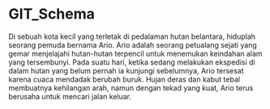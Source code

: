 # GIT_Schema
Di sebuah kota kecil yang terletak di pedalaman hutan belantara, hiduplah seorang pemuda bernama Ario. Ario adalah seorang petualang sejati yang gemar menjelajahi hutan-hutan terpencil untuk menemukan keindahan alam yang tersembunyi. Pada suatu hari, ketika sedang melakukan ekspedisi di dalam hutan yang belum pernah ia kunjungi sebelumnya, Ario tersesat karena cuaca mendadak berubah buruk. Hujan deras dan kabut tebal membuatnya kehilangan arah, namun dengan tekad yang kuat, Ario terus berusaha untuk mencari jalan keluar.

